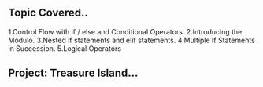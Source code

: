 ## Topic Covered..

1.Control Flow with if / else and Conditional Operators.
2.Introducing the Modulo.
3.Nested if statements and elif statements.
4.Multiple If Statements in Succession.
5.Logical Operators

## Project: Treasure Island...
